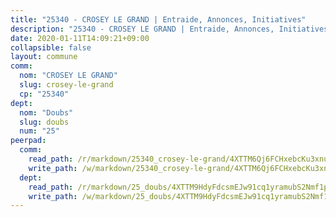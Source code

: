 ```yaml
---
title: "25340 - CROSEY LE GRAND | Entraide, Annonces, Initiatives"
description: "25340 - CROSEY LE GRAND | Entraide, Annonces, Initiatives"
date: 2020-01-11T14:09:21+09:00
collapsible: false
layout: commune
comm:
  nom: "CROSEY LE GRAND"
  slug: crosey-le-grand
  cp: "25340"
dept:
  nom: "Doubs"
  slug: doubs
  num: "25"
peerpad:
  comm:
    read_path: /r/markdown/25340_crosey-le-grand/4XTTM6Qj6FCHxebcKu3xnuNzc4xa86BqDkDT4sujNmKHmJP4b
    write_path: /w/markdown/25340_crosey-le-grand/4XTTM6Qj6FCHxebcKu3xnuNzc4xa86BqDkDT4sujNmKHmJP4b-K3TgUfLvwwX5XuMWYbpaDLfY7aET7nJAyJpMKcqN1Mxe3RiGyMWW9erF7Mn75tYdjSVnMDQJyZBZsnzGxJdihJWMrP3zqZpuj7pc8fGbBycwia4DkNM8XBboj54Rt881Kx2XWJxo
  dept:
    read_path: /r/markdown/25_doubs/4XTTM9HdyFdcsmEJw91cq1yramubS2Nmf1ps2s84xcMxY74Zv
    write_path: /w/markdown/25_doubs/4XTTM9HdyFdcsmEJw91cq1yramubS2Nmf1ps2s84xcMxY74Zv-K3TgURza6A4QY75MscA2g52nUX9tjMQaHW9mgBSgyRKNNp3M6gkaXA9iDDtpbSx22mTSZbQLYS1izbwsznz8e9u5BERCmGKxZ379xV2nAaDe1bGyxrjytc7G1EcbGtknRFYQ1Lxp
---
```


